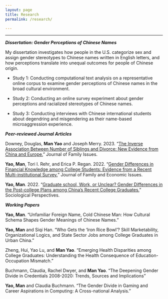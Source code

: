 ```yaml
---
layout: page
title: Research
permalink: /research/

---
```


---

***Dissertation: Gender Perceptions of Chinese Names***

My dissertation investigates how people in the U.S. categorize sex and assign gender stereotypes to Chinese names written in English letters, and how perceptions translate into unequal outcomes for people of Chinese origin.

* Study 1: Conducting computational text analysis on a representative online corpus to examine gender perceptions of Chinese names in the broad cultural environment.

* Study 2: Conducting an online survey experiment about gender perceptions and racialized stereotypes of Chinese names.

* Study 3: Conducting interviews with Chinese international students about degendring and misgendering as their name-based microaggression experience.


***Peer-reviewed Journal Articles***

Downey, Douglas, **Man Yao** and Joseph Merry. 2023. “[The Inverse Association Between Number of Siblings and Divorce: New Evidence from China and Europe.](https://journals.sagepub.com/doi/10.1177/0192513X231162977)” Journal of Family Issues.

**Yao, Man**, Tori I. Rehr, and Erica P. Regan. 2022. “[Gender Differences in Financial Knowledge among College Students: Evidence from a Recent Multi-institutional Survey.](https://doi.org/10.1007/s10834-022-09860-1)” Journal of Family and Economic Issues.

**Yao, Man**. 2022. “[Graduate school, Work, or Unclear? Gender Differences in the Post-college Plans among China’s Recent College Graduates.](https://doi.org/10.1177/07311214221124536)” Sociological Perspectives.

***Working Papers***

**Yao, Man**. “Unfamiliar Foreign Name, Cold Chinese Man: How Cultural Schema Shapes Gender Meanings of Chinese Names.”

**Yao, Man** and Siqi Han. “Who Gets the ‘Iron Rice Bowl’? Skill Marketability, Organizational Logics, and State Sector Jobs among College Graduates in Urban China.”

Zheng, Hui, Yao Lu, and **Man Yao**. “Emerging Health Disparities among College Graduates: Understanding the Health Consequence of Education-Occupation Mismatch.”

Buchmann, Claudia, Rachel Dwyer, and **Man Yao**. “The Deepening Gender Divide in Credentials 2008-2020: Trends, Sources and Implications”

**Yao, Man** and Claudia Buchmann. “The Gender Divide in Gaming and Career Aspirations in Computing: A Cross-national Analysis.”





